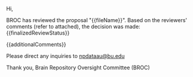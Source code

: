 Hi,

BROC has reviewed the proposal "{{fileName}}". Based on the reviewers' comments (refer to attached), the decision was made: {{finalizedReviewStatus}}


{{additionalComments}}

Please direct any inquiries to npdataau@bu.edu

Thank you,
Brain Repository Oversight Committee (BROC)



